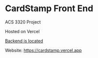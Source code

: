 # CardStamp Front End

ACS 3320 Project

Hosted on Vercel

[Backend is located](https://github.com/emalineg/card-giving-backend)

Website: https://cardstamp.vercel.app
